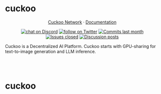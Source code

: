 # cuckoo

<p align="center">
  <a href="https://cuckoo.network">Cuckoo Network</a> ·
  <a href="https://cuckoo.network/docs/cuckoo-network">Documentation</a>
</p>

<p align="center">
    <a href="https://cuckoo.network/dc" target="_blank">
        <img src="https://img.shields.io/discord/1228809366283616357?logo=discord&labelColor=%20%235461eb&logoColor=%20%23f5f5f5&color=%20%235462eb"
            alt="chat on Discord"></a>
    <a href="https://twitter.com/intent/follow?screen_name=CuckooNetworkHQ" target="_blank">
        <img src="https://img.shields.io/twitter/follow/CuckooNetworkHQ?logo=X&color=%20%23f5f5f5"
            alt="follow on Twitter"></a>
    <a href="https://github.com/cuckoo-network/cuckoo/graphs/commit-activity" target="_blank">
        <img alt="Commits last month" src="https://img.shields.io/github/commit-activity/m/cuckoo-network/cuckoo?labelColor=%20%2332b583&color=%20%2312b76a"></a>
    <a href="https://github.com/cuckoo-network/cuckoo/" target="_blank">
        <img alt="Issues closed" src="https://img.shields.io/github/issues-search?query=repo%3Acuckoo-network%2Fcuckoo%20is%3Aclosed&label=issues%20closed&labelColor=%20%237d89b0&color=%20%235d6b98"></a>
    <a href="https://github.com/cuckoo-network/cuckoo/discussions/" target="_blank">
        <img alt="Discussion posts" src="https://img.shields.io/github/discussions/cuckoo-network/cuckoo?labelColor=%20%239b8afb&color=%20%237a5af8"></a>
</p>

Cuckoo is a Decentralized AI Platform. Cuckoo starts with GPU-sharing for text-to-image generation and LLM inference.

<br/> <br/>
# cuckoo
